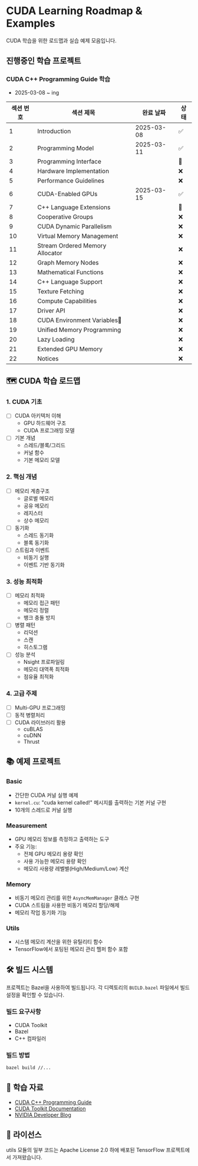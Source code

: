 # CUDA Learning Roadmap & Examples

CUDA 학습을 위한 로드맵과 실습 예제 모음입니다.

## 진행중인 학습 프로젝트

### CUDA C++ Programming Guide 학습

- 2025-03-08 ~ ing

| 섹션 번호 | 섹션 제목                                       | 완료 날짜 | 상태 |
|---------|------------------------------------------------|-----------|------|
| 1       | Introduction                                   | 2025-03-08 | ✅ |
| 2       | Programming Model                              | 2025-03-11 | ✅ |
| 3       | Programming Interface                          |            | 🚧 |
| 4       | Hardware Implementation                        |            | ❌ |
| 5       | Performance Guidelines                         |            | ❌ |
| 6       | CUDA-Enabled GPUs                              | 2025-03-15 | ✅ |
| 7       | C++ Language Extensions                        |            | 🚧 |
| 8       | Cooperative Groups                             |            | ❌ |
| 9       | CUDA Dynamic Parallelism                       |            | ❌ |
| 10      | Virtual Memory Management                      |            | ❌ |
| 11      | Stream Ordered Memory Allocator                |            | ❌ |
| 12      | Graph Memory Nodes                             |            | ❌ |
| 13      | Mathematical Functions                         |            | ❌ |
| 14      | C++ Language Support                           |            | ❌ |
| 15      | Texture Fetching                               |            | ❌ |
| 16      | Compute Capabilities                           |            | ❌ |
| 17      | Driver API                                     |            | ❌ |
| 18      | CUDA Environment Variables                    |            | ❌ |
| 19      | Unified Memory Programming                     |            | ❌ |
| 20      | Lazy Loading                                   |            | ❌ |
| 21      | Extended GPU Memory                            |            | ❌ |
| 22      | Notices                                        |            | ❌ |


## 🗺️ CUDA 학습 로드맵

### 1. CUDA 기초

- [ ] CUDA 아키텍처 이해
  - GPU 하드웨어 구조
  - CUDA 프로그래밍 모델
- [ ] 기본 개념
  - 스레드/블록/그리드
  - 커널 함수
  - 기본 메모리 모델

### 2. 핵심 개념

- [ ] 메모리 계층구조
  - 글로벌 메모리
  - 공유 메모리
  - 레지스터
  - 상수 메모리
- [ ] 동기화
  - 스레드 동기화
  - 블록 동기화
- [ ] 스트림과 이벤트
  - 비동기 실행
  - 이벤트 기반 동기화

### 3. 성능 최적화

- [ ] 메모리 최적화
  - 메모리 접근 패턴
  - 메모리 정렬
  - 뱅크 충돌 방지
- [ ] 병렬 패턴
  - 리덕션
  - 스캔
  - 히스토그램
- [ ] 성능 분석
  - Nsight 프로파일링
  - 메모리 대역폭 최적화
  - 점유율 최적화

### 4. 고급 주제

- [ ] Multi-GPU 프로그래밍
- [ ] 동적 병렬처리
- [ ] CUDA 라이브러리 활용
  - cuBLAS
  - cuDNN
  - Thrust

## 📚 예제 프로젝트

### Basic

- 간단한 CUDA 커널 실행 예제
- `kernel.cu`: "cuda kernel called!" 메시지를 출력하는 기본 커널 구현
- 10개의 스레드로 커널 실행

### Measurement

- GPU 메모리 정보를 측정하고 출력하는 도구
- 주요 기능:
  - 전체 GPU 메모리 용량 확인
  - 사용 가능한 메모리 용량 확인
  - 메모리 사용량 레벨별(High/Medium/Low) 계산

### Memory

- 비동기 메모리 관리를 위한 `AsyncMemManager` 클래스 구현
- CUDA 스트림을 사용한 비동기 메모리 할당/해제
- 메모리 작업 동기화 기능

### Utils

- 시스템 메모리 계산을 위한 유틸리티 함수
- TensorFlow에서 포팅된 메모리 관리 헬퍼 함수 포함

## 🛠️ 빌드 시스템

프로젝트는 Bazel을 사용하여 빌드됩니다. 각 디렉토리의 `BUILD.bazel` 파일에서 빌드 설정을 확인할 수 있습니다.

### 빌드 요구사항

- CUDA Toolkit
- Bazel
- C++ 컴파일러

### 빌드 방법

```bash
bazel build //...
```

## 📖 학습 자료

- [CUDA C++ Programming Guide](https://docs.nvidia.com/cuda/cuda-c-programming-guide/)
- [CUDA Toolkit Documentation](https://docs.nvidia.com/cuda/)
- [NVIDIA Developer Blog](https://developer.nvidia.com/blog)

## 📝 라이선스

utils 모듈의 일부 코드는 Apache License 2.0 하에 배포된 TensorFlow 프로젝트에서 가져왔습니다.
